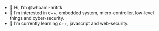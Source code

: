 - 👋 Hi, I’m @whoami-hrititk
- 👀 I’m interested in c++, embedded system, micro-controller, low-level things and cyber-security.
- 🌱 I’m currently learning c++, javascript and web-security.

<!---
whoami-hrititk/whoami-hrititk is a ✨ special ✨ repository because its `README.md` (this file) appears on your GitHub profile.
You can click the Preview link to take a look at your changes.
--->
